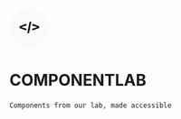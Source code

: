 <img src="./public/logo.png" style="height: 70px;">

# COMPONENTLAB

```bash
Components from our lab, made accessible
```

